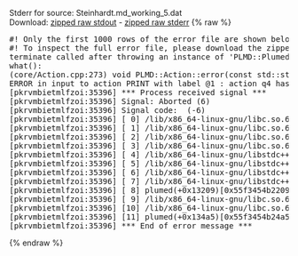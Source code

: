 Stderr for source:  Steinhardt.md_working_5.dat   
Download: [zipped raw stdout](Steinhardt.md_working_5.dat.plumed.stdout.txt.zip) - [zipped raw stderr](Steinhardt.md_working_5.dat.plumed.stderr.txt.zip) 
{% raw %}
<pre>
#! Only the first 1000 rows of the error file are shown below
#! To inspect the full error file, please download the zipped raw stderr file above
terminate called after throwing an instance of 'PLMD::Plumed::ExceptionError'
what():
(core/Action.cpp:273) void PLMD::Action::error(const std::string&) const
ERROR in input to action PRINT with label @1 : action q4 has no component named q4 (hint! the components in this actions are: )
[pkrvmbietmlfzoi:35396] *** Process received signal ***
[pkrvmbietmlfzoi:35396] Signal: Aborted (6)
[pkrvmbietmlfzoi:35396] Signal code:  (-6)
[pkrvmbietmlfzoi:35396] [ 0] /lib/x86_64-linux-gnu/libc.so.6(+0x45330)[0x7f3346c45330]
[pkrvmbietmlfzoi:35396] [ 1] /lib/x86_64-linux-gnu/libc.so.6(pthread_kill+0x11c)[0x7f3346c9eb2c]
[pkrvmbietmlfzoi:35396] [ 2] /lib/x86_64-linux-gnu/libc.so.6(gsignal+0x1e)[0x7f3346c4527e]
[pkrvmbietmlfzoi:35396] [ 3] /lib/x86_64-linux-gnu/libc.so.6(abort+0xdf)[0x7f3346c288ff]
[pkrvmbietmlfzoi:35396] [ 4] /lib/x86_64-linux-gnu/libstdc++.so.6(+0xa5ff5)[0x7f33470a5ff5]
[pkrvmbietmlfzoi:35396] [ 5] /lib/x86_64-linux-gnu/libstdc++.so.6(+0xbb0da)[0x7f33470bb0da]
[pkrvmbietmlfzoi:35396] [ 6] /lib/x86_64-linux-gnu/libstdc++.so.6(_ZSt10unexpectedv+0x0)[0x7f33470a5a55]
[pkrvmbietmlfzoi:35396] [ 7] /lib/x86_64-linux-gnu/libstdc++.so.6(+0xa5a6f)[0x7f33470a5a6f]
[pkrvmbietmlfzoi:35396] [ 8] plumed(+0x13209)[0x55f3454b2209]
[pkrvmbietmlfzoi:35396] [ 9] /lib/x86_64-linux-gnu/libc.so.6(+0x2a1ca)[0x7f3346c2a1ca]
[pkrvmbietmlfzoi:35396] [10] /lib/x86_64-linux-gnu/libc.so.6(__libc_start_main+0x8b)[0x7f3346c2a28b]
[pkrvmbietmlfzoi:35396] [11] plumed(+0x134a5)[0x55f3454b24a5]
[pkrvmbietmlfzoi:35396] *** End of error message ***
</pre>
{% endraw %}
